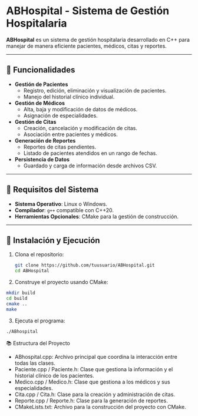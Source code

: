 # ABHospital - Sistema de Gestión Hospitalaria

 **ABHospital** es un sistema de gestión hospitalaria desarrollado en C++ para manejar de manera eficiente pacientes, médicos, citas y reportes.

---

## 🏥 Funcionalidades

- **Gestión de Pacientes**
  - Registro, edición, eliminación y visualización de pacientes.
  - Manejo del historial clínico individual.
- **Gestión de Médicos**
  - Alta, baja y modificación de datos de médicos.
  - Asignación de especialidades.
- **Gestión de Citas**
  - Creación, cancelación y modificación de citas.
  - Asociación entre pacientes y médicos.
- **Generación de Reportes**
  - Reportes de citas pendientes.
  - Listado de pacientes atendidos en un rango de fechas.
- **Persistencia de Datos**
  - Guardado y carga de información desde archivos CSV.

---

## 🔧 Requisitos del Sistema

- **Sistema Operativo**: Linux o Windows.
- **Compilador**: `g++` compatible con C++20.
- **Herramientas Opcionales**: CMake para la gestión de construcción.

---

## 🚀 Instalación y Ejecución

1. Clona el repositorio:
   ```bash
   git clone https://github.com/tuusuario/ABHospital.git
   cd ABHospital
2. Construye el proyecto usando CMake:
```bash
mkdir build
cd build
cmake ..
make
```
3. Ejecuta el programa:
```bash
./ABhospital
```

📚 Estructura del Proyecto
- ABhospital.cpp: Archivo principal que coordina la interacción entre todas las clases.
- Paciente.cpp / Paciente.h: Clase que gestiona la información y el historial clínico de los pacientes.
- Medico.cpp / Medico.h: Clase que gestiona a los médicos y sus especialidades.
- Cita.cpp / Cita.h: Clase para la creación y administración de citas.
- Reporte.cpp / Reporte.h: Clase para la generación de reportes.
- CMakeLists.txt: Archivo para la construcción del proyecto con CMake.
